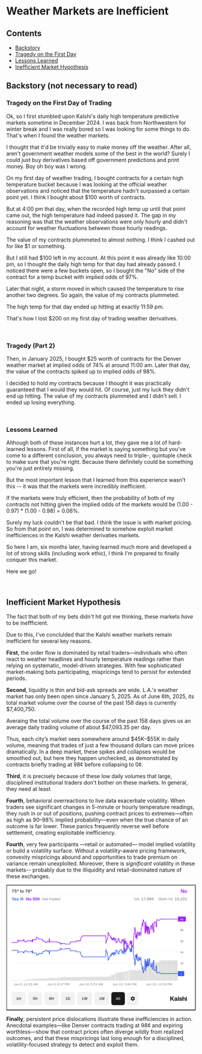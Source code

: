 # Weather Markets are Inefficient

## Contents
- [Backstory](#backstory-not-necessary-to-read)
- [Tragedy on the First Day](#tragedy-on-the-first-day-of-trading)
- [Lessons Learned](#lessons-learned)
- [Inefficient Market Hypothesis](#inefficient-market-hypothesis)


## Backstory (not necessary to read)

### Tragedy on the First Day of Trading
Ok, so I first stumbled upon Kalshi's daily high temperature predictive markets sometime in December 2024.
I was back from Northwestern for winter break and I was really bored so I was looking for some things
to do. That's when I found the weather markets.

I thought that it'd be trivially easy to make money off the weather. After all, aren't government
weather models some of the best in the world? Surely I could just buy derivatives based off government
predictions and print money. Boy oh boy was I wrong.

On my first day of weather trading, I bought contracts for a certain high temperature bucket because
I was looking at the official weather observations and noticed that the temperature hadn't surpassed
a certain point yet. I think I bought about $100 worth of contracts.

But at 4:00 pm that day, when the recorded high temp up until that point came out, the high
temperature had indeed passed it. The gap in my reasoning was that the weather observations were
only hourly and didn't account for weather fluctuations between those hourly readings.

The value of my contracts plummeted to almost nothing. I think I cashed out for like $1 or something.

But I still had $100 left in my account. At this point it was already like 10:00 pm, so I thought
the daily high temp for that day had already passed. I noticed there were a few buckets open, so I
bought the "No" side of the contract for a temp bucket with implied odds of 97%.

Later that night, a storm moved in which caused the temperature to rise another two degrees. So again,
the value of my contracts plummeted.

The high temp for that day ended up hitting at exactly 11:59 pm.

That's how I lost $200 on my first day of trading weather derivatives.

&nbsp; <!-- space character for markdown -->

### Tragedy (Part 2)

Then, in January 2025, I bought $25 worth of contracts for the Denver weather market at implied
odds of 74% at around 11:00 am. Later that day, the value of the contracts spiked up to implied odds
of 98%.

I decided to hold my contracts because I thought it was practically guaranteed that I would they would
hit. Of course, just my luck they didn't end up hitting. The value of my contracts plummeted and I didn't
sell. I ended up losing everything.

&nbsp; 

### Lessons Learned
Although both of these instances hurt a lot, they gave me a lot of hard-learned lessons. First of all,
if the market is saying something but you've come to a different conclusion, you always need to 
triple-, quintuple check to make sure that you're right. Because there definitely could be something
you're just entirely missing.

But the most important lesson that I learned from this experience wasn't this -- it was that the markets
were incredibly inefficient.

If the markets were truly efficient, then the probability of both of my contracts not hitting given
the implied odds of the markets would be (1.00 - 0.97) * (1.00 - 0.98) = 0.06%.

Surely my luck couldn't be that bad. I think the issue is with market pricing. So from that point on,
I was determined to somehow exploit market inefficiences in the Kalshi weather derivaties markets.

So here I am, six months later, having learned much more and developed a lot of strong skills (including
work ethic), I think I'm prepared to finally conquer this market. 

Here we go!

&nbsp; 


## Inefficient Market Hypothesis
The fact that both of my bets didn't hit got me thinking, these markets _have_ to be ineffficient.

Due to this, I've conclulded that the Kalshi weather markets remain inefficient for several key 
reasons. 

**First**, the order flow is dominated by retail traders—individuals who often react to weather 
headlines and hourly temperature readings rather than relying on systematic, model-driven strategies. 
With few sophisticated market-making bots participating, mispricings tend to persist for extended 
periods.

**Second**, liquidity is thin and bid-ask spreads are wide. L.A.'s weather market has only been open
since January 5, 2025. As of June 6th, 2025, its total market volume over the course of the past 158
days is currently $7,400,750.

Averaing the total volume over the course of the past 158 days gives us an average daily
trading volume of about $47,093.35 per day.

Thus, each city’s market sees somewhere around \$45K–\$55K in daily volume, meaning that trades of 
just a few thousand dollars can move prices dramatically. In a deep market, these spikes and collapses
would be smoothed out, but here they happen unchecked, as demonstrated by contracts briefly trading at
98¢ before collapsing to 0¢.

**Third**, it is precisely because of these low daily volumes that large, disciplined institutional
traders don't bother on these markets. In general, they need at least

**Fourth**, behavioral overreactions to live data exacerbate volatility. When traders see significant 
changes in 5-minute or hourly temperature readings, they rush in or out of positions, pushing contract
prices to extremes—often as high as 90–98% implied probability—even when the true chance of an outcome
is far lower. These panics frequently reverse well before settlement, creating exploitable 
inefficiency.

**Fourth**, very few participants —retail or automated— model implied volatility or build a volatility 
surface. Without a volatility-aware pricing framework, convexity mispricings abound and opportunities
to trade premium on variance remain unexploited. Moreover, there is _significant_ volatility in these
markets-- probably due to the illiquidity and retail-dominated nature of these exchanges.

<table border="1" cellpadding="4">
  <tr>
    <td>
      <img src="./images/nyc_volatility.png" alt="Screenshot">
    </td>
  </tr>
</table>



**Finally**, persistent price dislocations illustrate these inefficiencies in action. Anecdotal 
examples—like Denver contracts trading at 98¢ and expiring worthless—show that contract prices often
diverge wildly from realized outcomes, and that these mispricings last long enough for a disciplined,
volatility-focused strategy to detect and exploit them.


